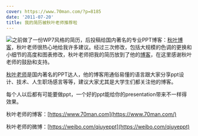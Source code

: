 ```yaml
---
cover: https://www.70man.com/?p=8185
date: '2011-07-20'
title: 我的简历被秋叶老师推荐啦
---
```


![](https://c2.llyz.xyz/wp-image/2011/07/qiuye-blog.jpg )之前做了一份WP7风格的简历，后投稿给国内著名的专业PPT博客：[秋叶博客](https://www.70man.com/?p=8185)，秋叶老师很热心地给我许多建议。经过三次修改，包括大规模的色调的更换和小细节的高度和图表修改，秋叶老师把我的简历放到了他的[博客](https://www.70man.com/?p=8185)，在这里感谢秋叶老师的鼓励和支持。

[秋叶老师](https://weibo.com/qiuyeppt)是国内著名的PPT达人，他的博客用通俗易懂的语言跟大家分享ppt设计、技术、人生职场感言等等，建议大家尤其是大学生们都关注他的博客。

每个人以后都有可能要做ppt，一个好的ppt能给你的presentation带来不一样得效果。

秋叶老师的博客：[https://www.70man.com](https://www.70man.com/)

秋叶老师的微博：[https://weibo.com/qiuyeppt](https://weibo.com/qiuyeppt)

